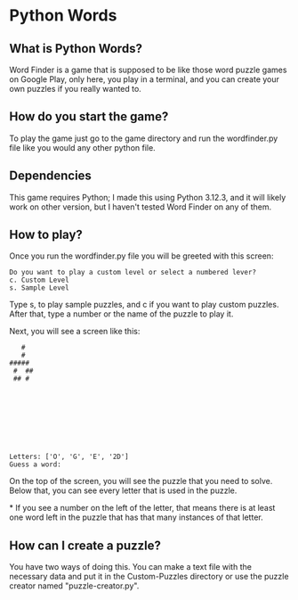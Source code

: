 
# Python Words

## What is Python Words?

Word Finder is a game that is supposed to be like those word puzzle games on Google Play, only here, you play in a terminal, and you can create your own puzzles if you really wanted to.

## How do you start the game?

To play the game just go to the game directory and run the wordfinder.py file like you would any other python file.

## Dependencies

This game requires Python; I made this using Python 3.12.3, and it will likely work on other version, but I haven't tested Word Finder on any of them.

## How to play?

Once you run the wordfinder.py file you will be greeted with this screen:

    Do you want to play a custom level or select a numbered lever?
    c. Custom Level
    s. Sample Level

Type s, to play sample puzzles, and c if you want to play custom puzzles. After that, type a number or the name of the puzzle to play it.

Next, you will see a screen like this:

       #       
       #         
    #####        
     #  ##       
     ## #        
                
                
                
                
                
                
                
                
                
    Letters: ['O', 'G', 'E', '2D']
    Guess a word:

On the top of the screen, you will see the puzzle that you need to solve. Below that, you can see every letter that is used in the puzzle.

\* If you see a number on the left of the letter, that means there is at least one word left in the puzzle that has that many instances of that letter.

## How can I create a puzzle?

You have two ways of doing this. You can make a text file with the necessary data and put it in the Custom-Puzzles directory or use the puzzle creator named "puzzle-creator.py".
